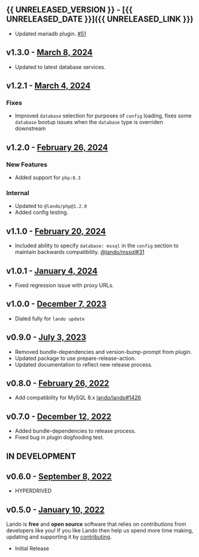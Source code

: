 ## {{ UNRELEASED_VERSION }} - [{{ UNRELEASED_DATE }}]({{ UNRELEASED_LINK }})

  * Updated mariadb plugin. [#51](https://github.com/lando/mariadb/issues/51)

## v1.3.0 - [March 8, 2024](https://github.com/lando/joomla/releases/tag/v1.3.0)

  * Updated to latest database services.

## v1.2.1 - [March 4, 2024](https://github.com/lando/joomla/releases/tag/v1.2.1)

### Fixes

* Improved `database` selection for purposes of `config` loading, fixes some `database` bootup issues when the `database` type is overriden downstream

## v1.2.0 - [February 26, 2024](https://github.com/lando/joomla/releases/tag/v1.2.0)

### New Features

* Added support for `php:8.3`

### Internal

* Updated to `@lando/php@1.2.0`
* Added config testing.

## v1.1.0 - [February 20, 2024](https://github.com/lando/joomla/releases/tag/v1.1.0)

* Included ability to specify `database: mssql` in the `config` section to maintain backwards compatibility. [@lando/mssql#31](https://github.com/lando/mssql/issues/31)

## v1.0.1 - [January 4, 2024](https://github.com/lando/joomla/releases/tag/v1.0.1)

  * Fixed regression issue with proxy URLs.

## v1.0.0 - [December 7, 2023](https://github.com/lando/joomla/releases/tag/v1.0.0)

  * Dialed fully for `lando update`

## v0.9.0 - [July 3, 2023](https://github.com/lando/joomla/releases/tag/v0.9.0)

  * Removed bundle-dependencies and version-bump-prompt from plugin.
  * Updated package to use prepare-release-action.
  * Updated documentation to reflect new release process.

## v0.8.0 - [February 26, 2022](https://github.com/lando/joomla/releases/tag/v0.8.0)

* Add compatibility for MySQL 8.x [lando/lando#1426](https://github.com/lando/lando/issues/1462)

## v0.7.0 - [December 12, 2022](https://github.com/lando/joomla/releases/tag/v0.7.0)
  * Added bundle-dependencies to release process.
  * Fixed bug in plugin dogfooding test.

## IN DEVELOPMENT

## v0.6.0 - [September 8, 2022](https://github.com/lando/joomla/releases/tag/v0.6.0)

* HYPERDRIVED

## v0.5.0 - [January 10, 2022](https://github.com/lando/joomla/releases/tag/v0.5.0)

Lando is **free** and **open source** software that relies on contributions from developers like you! If you like Lando then help us spend more time making, updating and supporting it by [contributing](https://github.com/sponsors/lando).

* Initial Release

